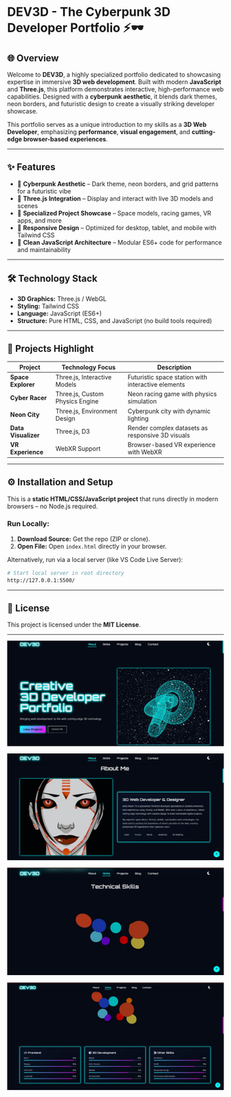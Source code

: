 # DEV3D - The Cyberpunk 3D Developer Portfolio ⚡🕶️

## 🌐 Overview

Welcome to **DEV3D**, a highly specialized portfolio dedicated to showcasing expertise in immersive **3D web development**. Built with modern **JavaScript** and **Three.js**, this platform demonstrates interactive, high-performance web capabilities. Designed with a **cyberpunk aesthetic**, it blends dark themes, neon borders, and futuristic design to create a visually striking developer showcase.

This portfolio serves as a unique introduction to my skills as a **3D Web Developer**, emphasizing **performance**, **visual engagement**, and **cutting-edge browser-based experiences**.

---

## ✨ Features

* 🌌 **Cyberpunk Aesthetic** – Dark theme, neon borders, and grid patterns for a futuristic vibe
* 🎨 **Three.js Integration** – Display and interact with live 3D models and scenes
* 🚀 **Specialized Project Showcase** – Space models, racing games, VR apps, and more
* 📱 **Responsive Design** – Optimized for desktop, tablet, and mobile with Tailwind CSS
* 🧩 **Clean JavaScript Architecture** – Modular ES6+ code for performance and maintainability

---

## 🛠 Technology Stack

* **3D Graphics:** Three.js / WebGL
* **Styling:** Tailwind CSS
* **Language:** JavaScript (ES6+)
* **Structure:** Pure HTML, CSS, and JavaScript (no build tools required)

---

## 🚀 Projects Highlight

| Project             | Technology Focus                | Description                                        |
| ------------------- | ------------------------------- | -------------------------------------------------- |
| **Space Explorer**  | Three.js, Interactive Models    | Futuristic space station with interactive elements |
| **Cyber Racer**     | Three.js, Custom Physics Engine | Neon racing game with physics simulation           |
| **Neon City**       | Three.js, Environment Design    | Cyberpunk city with dynamic lighting               |
| **Data Visualizer** | Three.js, D3                    | Render complex datasets as responsive 3D visuals   |
| **VR Experience**   | WebXR Support                   | Browser-based VR experience with WebXR             |

---

## ⚙️ Installation and Setup

This is a **static HTML/CSS/JavaScript project** that runs directly in modern browsers – no Node.js required.

### Run Locally:

1. **Download Source:** Get the repo (ZIP or clone).
2. **Open File:** Open `index.html` directly in your browser.

Alternatively, run via a local server (like VS Code Live Server):

```bash
# Start local server in root directory
http://127.0.0.1:5500/
```

---

## 📄 License

This project is licensed under the **MIT License**.

---
![image alt](https://github.com/M-tech-cmd/3D-Developer-Portfolio/blob/b2cc0b1787616957bc148bc93e2d1ff5525161cb/WhatsApp%20Image%202025-10-04%20at%2020.00.26_ef47a360.jpg)

![image alt](https://github.com/M-tech-cmd/3D-Developer-Portfolio/blob/0854e599986f7cf7f84fb9e03f35def01aa825c0/WhatsApp%20Image%202025-10-04%20at%2020.01.37_a7d3db4f.jpg)

![image alt](https://github.com/M-tech-cmd/3D-Developer-Portfolio/blob/316a1d2e67402554e7a74d8e59473392f31db675/WhatsApp%20Image%202025-10-04%20at%2020.03.08_af110b13.jpg)

![image alt](https://github.com/M-tech-cmd/3D-Developer-Portfolio/blob/b0cd06240965852d5b9c1a33f50a423e9b823b1a/WhatsApp%20Image%202025-10-04%20at%2020.07.09_0a8a2ad5.jpg)
